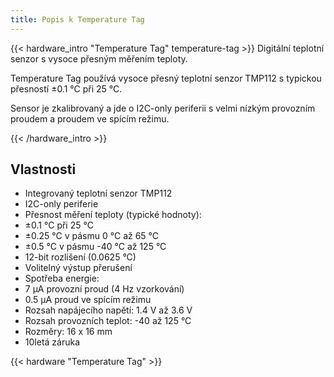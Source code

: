 ```yaml
---
title: Popis k Temperature Tag
---
```


{{< hardware_intro "Temperature Tag" temperature-tag >}}
Digitální teplotní senzor s vysoce přesným měřením teploty.

Temperature Tag používá vysoce přesný teplotní senzor TMP112 s typickou přesností ±0.1 °C při 25 °C.

Sensor je zkalibrovaný a jde o I2C-only periferii s velmi nízkým provozním proudem a proudem ve spícím režimu.

{{< /hardware_intro >}}

## Vlastnosti

  * Integrovaný teplotní senzor TMP112
  * I2C-only periferie
  * Přesnost měření teploty (typické hodnoty):
  * ±0.1 °C při 25 °C
  * ±0.25 °C v pásmu 0 °C až 65 °C
  * ±0.5 °C v pásmu -40 °C až 125 °C
  * 12-bit rozlišení (0.0625 °C)
  * Volitelný výstup přerušení
  * Spotřeba energie:
  * 7 µA provozní proud (4 Hz vzorkování)
  * 0.5 µA proud ve spícím režimu
  * Rozsah napájecího napětí: 1.4 V až 3.6 V
  * Rozsah provozních teplot: -40 až 125 °C
  * Rozměry: 16 x 16 mm
  * 10letá záruka

{{< hardware "Temperature Tag" >}}
